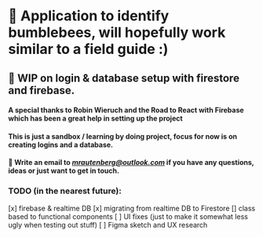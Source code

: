 # :bee: Application to identify bumblebees, will hopefully work similar to a field guide :)

## :construction: WIP on login & database setup with firestore and firebase.

#### A special thanks to Robin Wieruch and the **Road to React with Firebase** which has been a great help in setting up the project

#### This is just a sandbox / learning by doing project, focus for now is on creating logins and a database.

#### :email: Write an email to *mrautenberg@outlook.com* if you have any questions, ideas or just want to get in touch.

### TODO (in the nearest future):

[x] firebase & realtime DB
[x] migrating from realtime DB to Firestore
[] class based to functional components
[ ] UI fixes (just to make it somewhat less ugly when testing out stuff)
[ ] Figma sketch and UX research
